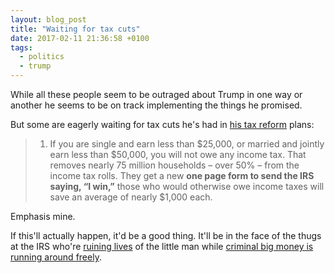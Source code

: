 ```yaml
---
layout: blog_post
title: "Waiting for tax cuts"
date: 2017-02-11 21:36:58 +0100
tags:
  - politics
  - trump
---
```


While all these people seem to be outraged about Trump in one way or another
he seems to be on track implementing the things he promised.

But some are eagerly waiting for tax cuts he's had in [his tax reform][tax-pdf]
plans:

> 1. If you are single and earn less than $25,000, or married and jointly earn
less than $50,000, you will not owe any income tax. That removes nearly
75 million households – over 50% – from the income tax rolls. They get a new
**one page form to send the IRS saying, “I win,”** those who would otherwise owe
income taxes will save an average of nearly $1,000 each.

Emphasis mine.

If this'll actually happen, it'd be a good thing. It'll be in the face of the
thugs at the IRS who're [ruining lives][ruined-lives] of the little man while
[criminal big money is running around freely][big-money].

[tax-pdf]: https://assets.donaldjtrump.com/trump-tax-reform.pdf
[ruined-lives]: http://www.nydailynews.com/new-york/today-show-anti-irs-wrist-slasher-irs-ruined-life-article-1.1364706
[big-money]: http://www.rollingstone.com/politics/news/why-isnt-wall-street-in-jail-20110216
